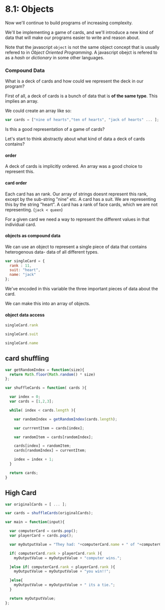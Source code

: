 # 8.1: Objects

Now we'll continue to build programs of increasing complexity.

We'll be implementing a game of cards, and we'll introduce a new kind of data that will make our programs easier to write and reason about.

Note that the javascript `object` is not the same object concept that is usually refered to in _Object Oriented Programming_. A javascript obejct is refered to as a _hash_ or _dictionary_ in some other languages.

### Compound Data

What is a deck of cards and how could we represent the deck in our program?

First of all, a deck of cards is a bunch of data that is **of the same type**. This implies an array.

We could create an array like so:

```javascript
var cards = ["nine of hearts","ten of hearts", "jack of hearts" ... ];
```

Is this a good representation of a game of cards?

Let's start to think abstractly about what kind of data a deck of cards contains?

#### order

A deck of cards is implicitly ordered. An array was a good choice to represent this.

#### card order

Each card has an rank. Our array of strings doesnt represent this rank, except by the sub-string "nine" etc. A card has a suit. We are representing this by the string "heart". A card has a rank of face cards, which we are not representing. \(`jack < queen`\)

For a given card we need a way to represent the different values in that individual card.

#### objects as compound data

We can use an object to represent a single piece of data that contains heterogenous data- data of all different types.

```javascript
var singleCard = {
  rank : 11,
  suit: "heart",
  name: "jack"
};
```

We've encoded in this variable the three important pieces of data about the card.

We can make this into an array of objects.

#### object data access

```javascript
singleCard.rank
```

```javascript
singleCard.suit
```

```javascript
singleCard.name
```

## card shuffling

```javascript
var getRandomIndex = function(size){
  return Math.floor(Math.random() * size)
};

var shuffleCards = function( cards ){

  var index = 0;
  var cards = [1,2,3];

  while( index < cards.length ){

    var randomIndex = getRandomIndex(cards.length);

    var currrentItem = cards[index];

    var randomItem = cards[randomIndex];

    cards[index] = randomItem;
    cards[randomIndex] = currentItem;

    index = index + 1;
  }

  return cards;
}
```

## High Card

```javascript
var originalCards = [ ... ];

var cards = shuffleCards(originalCards);

var main = function(input){

  var computerCard = cards.pop();
  var playerCard = cards.pop();

  var myOutputValue = "They had: "+computerCard.name + " of "+computerCard.suit+ yu had: "+  "+playerCard.name + " of "+playerCard.suit;

  if( computerCard.rank > playerCard.rank ){
    myOutputValue = myOutputValue + "computer wins.";

  }else if( computerCard.rank < playerCard.rank ){
    myOutputValue = myOutputValue + "you win!!";

  }else{
    myOutputValue = myOutputValue + " its a tie.";
  }

  return myOutputValue;
};
```

